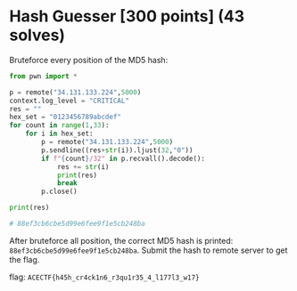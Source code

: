 # Hash Guesser [300 points] (43 solves)
Bruteforce every position of the MD5 hash:
```python
from pwn import *

p = remote("34.131.133.224",5000)
context.log_level = "CRITICAL"
res = ""
hex_set = "0123456789abcdef"
for count in range(1,33):
    for i in hex_set:
        p = remote("34.131.133.224",5000)
        p.sendline((res+str(i)).ljust(32,"0"))
        if f"{count}/32" in p.recvall().decode():
            res += str(i)
            print(res)
            break
        p.close()

print(res)

# 88ef3cb6cbe5d99e6fee9f1e5cb248ba
```
After bruteforce all position, the correct MD5 hash is printed: `88ef3cb6cbe5d99e6fee9f1e5cb248ba`. Submit the hash to remote server to get the flag.

flag: `ACECTF{h45h_cr4ck1n6_r3qu1r35_4_l177l3_w17}`